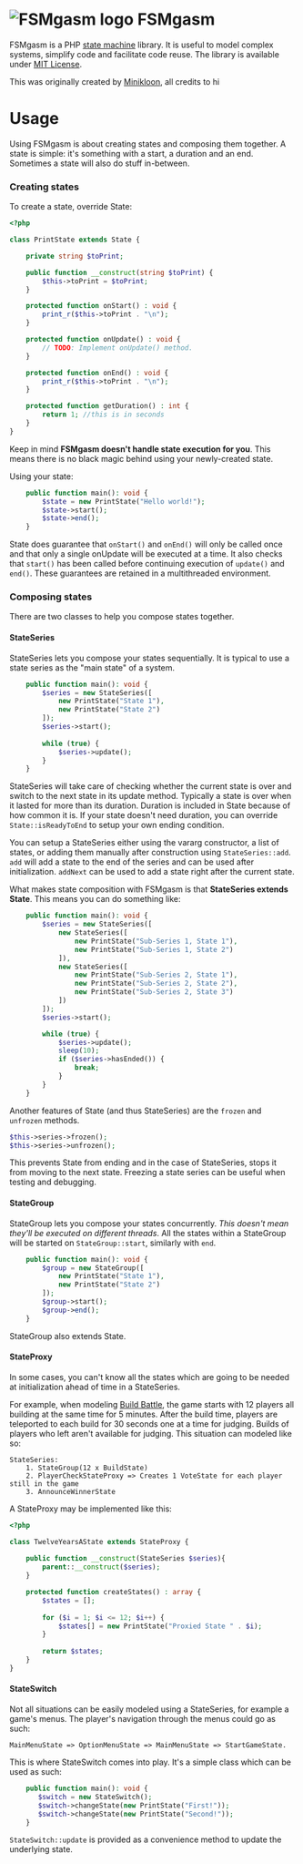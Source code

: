 # ![FSMgasm logo](http://i.imgur.com/hA3h42o.png) FSMgasm

FSMgasm is a PHP [state machine](http://www.skorks.com/2011/09/why-developers-never-use-state-machines/) library.
It is useful to model complex systems, simplify code and facilitate code reuse.
The library is available under [MIT License](https://tldrlegal.com/license/mit-license).

This was originally created by [Minikloon](github.com/Minikloon), all credits to hi

# Usage

Using FSMgasm is about creating states and composing them together.
A state is simple: it's something with a start, a duration and an end.
Sometimes a state will also do stuff in-between.

### Creating states

To create a state, override State:

```php
<?php

class PrintState extends State {

	private string $toPrint;

	public function __construct(string $toPrint) {
		$this->toPrint = $toPrint;
	}

	protected function onStart() : void {
		print_r($this->toPrint . "\n");
	}

	protected function onUpdate() : void {
		// TODO: Implement onUpdate() method.
	}

	protected function onEnd() : void {
		print_r($this->toPrint . "\n");
	}

	protected function getDuration() : int {
		return 1; //this is in seconds
	}
}
```

Keep in mind **FSMgasm doesn't handle state execution for you**.
This means there is no black magic behind using your newly-created state.

Using your state:
```php
	public function main(): void {
		$state = new PrintState("Hello world!");
		$state->start();
		$state->end();
	}
```

State does guarantee that `onStart()` and `onEnd()` will only be called once and that only a single onUpdate will be executed at a time.
It also checks that `start()` has been called before continuing execution of `update()` and `end()`.
These guarantees are retained in a multithreaded environment.

### Composing states

There are two classes to help you compose states together.

#### StateSeries

StateSeries lets you compose your states sequentially. It is typical to use a state series as the "main state" of a system.

```php
	public function main(): void {
		$series = new StateSeries([
			new PrintState("State 1"),
			new PrintState("State 2")
		]);
		$series->start();
		
		while (true) {
			$series->update();
		}
	}
```

StateSeries will take care of checking whether the current state is over and switch to the next state in its update method.
Typically a state is over when it lasted for more than its duration. Duration is included in State because of how common it is.
If your state doesn't need duration, you can override `State::isReadyToEnd` to setup your own ending condition.

You can setup a StateSeries either using the vararg constructor, a list of states, or adding them manually after construction using `StateSeries::add`.
`add` will add a state to the end of the series and can be used after initialization. `addNext` can be used to add a state right after the current state.

What makes state composition with FSMgasm is that **StateSeries extends State**. This means you can do something like:
```php
	public function main(): void {
		$series = new StateSeries([
			new StateSeries([
				new PrintState("Sub-Series 1, State 1"),
				new PrintState("Sub-Series 1, State 2")
			]),
			new StateSeries([
				new PrintState("Sub-Series 2, State 1"),
				new PrintState("Sub-Series 2, State 2"),
				new PrintState("Sub-Series 2, State 3")
			])
		]);
		$series->start();

		while (true) {
			$series->update();
			sleep(10);
			if ($series->hasEnded()) {
				break;
			}
		}
	}
```

Another features of State (and thus StateSeries) are the `frozen` and `unfrozen` methods.
```php
$this->series->frozen();
$this->series->unfrozen();
```
This prevents State from ending and in the case of StateSeries, stops it from moving to the next state.
Freezing a state series can be useful when testing and debugging.

#### StateGroup

StateGroup lets you compose your states concurrently. *This doesn't mean they'll be executed on different threads*.
All the states within a StateGroup will be started on `StateGroup::start`, similarly with `end`.

```php
	public function main(): void {
		$group = new StateGroup([
			new PrintState("State 1"),
			new PrintState("State 2")
		]);
		$group->start();
		$group->end();
	}
```
StateGroup also extends State.

#### StateProxy

In some cases, you can't know all the states which are going to be needed at initialization ahead of time in a StateSeries.

For example, when modeling [Build Battle](https://www.youtube.com/watch?v=PXM5Xgjkhwo), the game starts with 12 players
all building at the same time for 5 minutes. After the build time, players are teleported to each build for 30 seconds one
at a time for judging. Builds of players who left aren't available for judging. This situation can modeled like so:
~~~~
StateSeries:
    1. StateGroup(12 x BuildState)
    2. PlayerCheckStateProxy => Creates 1 VoteState for each player still in the game
    3. AnnounceWinnerState
~~~~

A StateProxy may be implemented like this:
```php
<?php

class TwelveYearsAState extends StateProxy {
	
	public function __construct(StateSeries $series){
		parent::__construct($series);
	}

	protected function createStates() : array {
		$states = [];
		
		for ($i = 1; $i <= 12; $i++) {
			$states[] = new PrintState("Proxied State " . $i);
		}
		
		return $states;
	}
}
```

#### StateSwitch

Not all situations can be easily modeled using a StateSeries, for example a game's menus. The player's navigation through the menus
could go as such:
~~~~
MainMenuState => OptionMenuState => MainMenuState => StartGameState.
~~~~

This is where StateSwitch comes into play. It's a simple class which can be used as such:
```php
    public function main(): void {
       $switch = new StateSwitch();
       $switch->changeState(new PrintState("First!"));
       $switch->changeState(new PrintState("Second!"));
    }
```

`StateSwitch::update` is provided as a convenience method to update the underlying state.
